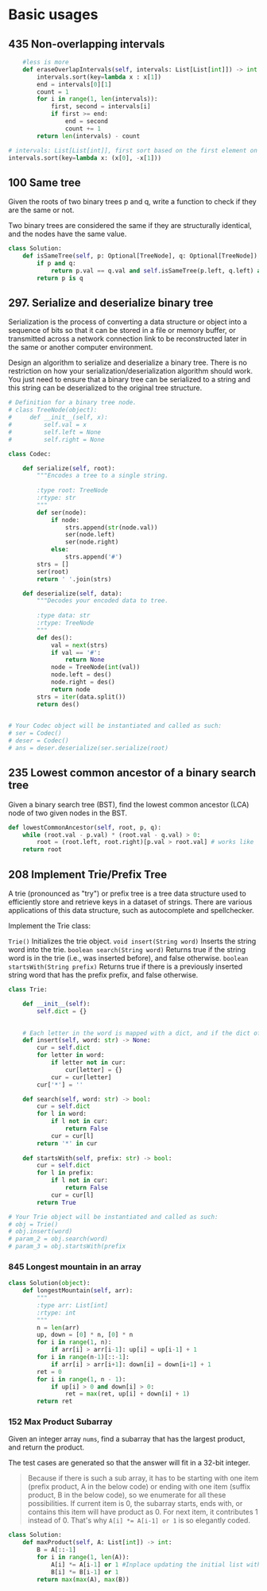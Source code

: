 # Basic usages

## 435 Non-overlapping intervals

```python
    #less is more
    def eraseOverlapIntervals(self, intervals: List[List[int]]) -> int:
        intervals.sort(key=lambda x : x[1])
        end = intervals[0][1]
        count = 1
        for i in range(1, len(intervals)):
            first, second = intervals[i]
            if first >= end:
                end = second
                count += 1
        return len(intervals) - count

```

```python
# intervals: List[List[int]], first sort based on the first element on assending order, if equal, then sort on second element by descending order
intervals.sort(key=lambda x: (x[0], -x[1]))
```

## 100 Same tree

Given the roots of two binary trees p and q, write a function to check if they are the same or not.

Two binary trees are considered the same if they are structurally identical, and the nodes have the same value.

```python
class Solution:
    def isSameTree(self, p: Optional[TreeNode], q: Optional[TreeNode]) -> bool:
        if p and q:
            return p.val == q.val and self.isSameTree(p.left, q.left) and self.isSameTree(p.right, q.right)
        return p is q

```

## 297. Serialize and deserialize binary tree

Serialization is the process of converting a data structure or object into a sequence of bits so that it can be stored in a file or memory buffer, or transmitted across a network connection link to be reconstructed later in the same or another computer environment.

Design an algorithm to serialize and deserialize a binary tree. There is no restriction on how your serialization/deserialization algorithm should work. You just need to ensure that a binary tree can be serialized to a string and this string can be deserialized to the original tree structure.

```python
# Definition for a binary tree node.
# class TreeNode(object):
#     def __init__(self, x):
#         self.val = x
#         self.left = None
#         self.right = None

class Codec:

    def serialize(self, root):
        """Encodes a tree to a single string.
        
        :type root: TreeNode
        :rtype: str
        """
        def ser(node):
            if node:
                strs.append(str(node.val))
                ser(node.left)
                ser(node.right)
            else:
                strs.append('#')
        strs = []
        ser(root)
        return ' '.join(strs)

    def deserialize(self, data):
        """Decodes your encoded data to tree.
        
        :type data: str
        :rtype: TreeNode
        """
        def des():
            val = next(strs)
            if val == '#':
                return None
            node = TreeNode(int(val))
            node.left = des()
            node.right = des()
            return node
        strs = iter(data.split())
        return des()
        

# Your Codec object will be instantiated and called as such:
# ser = Codec()
# deser = Codec()
# ans = deser.deserialize(ser.serialize(root)
```

## 235 Lowest common ancestor of a binary search tree

Given a binary search tree (BST), find the lowest common ancestor (LCA) node of two given nodes in the BST.

```python
def lowestCommonAncestor(self, root, p, q):
    while (root.val - p.val) * (root.val - q.val) > 0:
        root = (root.left, root.right)[p.val > root.val] # works like `? :` in java
    return root
```

## 208 Implement Trie/Prefix Tree

A trie (pronounced as "try") or prefix tree is a tree data structure used to efficiently store and retrieve keys in a dataset of strings. There are various applications of this data structure, such as autocomplete and spellchecker.

Implement the Trie class:

`Trie()` Initializes the trie object.
`void insert(String word)` Inserts the string word into the trie.
`boolean search(String word)` Returns true if the string word is in the trie (i.e., was inserted before), and false otherwise.
`boolean startsWith(String prefix)` Returns true if there is a previously inserted string word that has the prefix prefix, and false otherwise.

```python
class Trie:

    def __init__(self):
        self.dict = {}
        

    # Each letter in the word is mapped with a dict, and if the dict of the last letter contains a key *, then it's a word
    def insert(self, word: str) -> None:
        cur = self.dict
        for letter in word:
            if letter not in cur:
                cur[letter] = {} 
            cur = cur[letter]
        cur['*'] = ''

    def search(self, word: str) -> bool:
        cur = self.dict
        for l in word:
            if l not in cur:
                return False
            cur = cur[l]
        return '*' in cur
        
    def startsWith(self, prefix: str) -> bool:
        cur = self.dict
        for l in prefix:
            if l not in cur:
                return False
            cur = cur[l]
        return True

# Your Trie object will be instantiated and called as such:
# obj = Trie()
# obj.insert(word)
# param_2 = obj.search(word)
# param_3 = obj.startsWith(prefix
```

### 845 Longest mountain in an array

```python
class Solution(object):
    def longestMountain(self, arr):
        """
        :type arr: List[int]
        :rtype: int
        """
        n = len(arr)
        up, down = [0] * n, [0] * n
        for i in range(1, n):
            if arr[i] > arr[i-1]: up[i] = up[i-1] + 1
        for i in range(n-1)[::-1]:
            if arr[i] > arr[i+1]: down[i] = down[i+1] + 1
        ret = 0
        for i in range(1, n - 1):
            if up[i] > 0 and down[i] > 0:
                ret = max(ret, up[i] + down[i] + 1)
        return ret
```

### 152 Max Product Subarray

Given an integer array `nums`, find a subarray that has the largest product, and return the product.

The test cases are generated so that the answer will fit in a 32-bit integer.

>Because if there is such a sub array, it has to be starting with one item (prefix product, A in the below code) or ending with one item (suffix product, B in the below code), so we enumerate for all these possibilities. If current item is 0, the subarray starts, ends with, or contains this item will have product as 0. For next item, it contributes 1 instead of 0. That's why `A[i] *= A[i-1] or 1` is so elegantly coded.

```python
class Solution:
    def maxProduct(self, A: List[int]) -> int:
        B = A[::-1]
        for i in range(1, len(A)):
            A[i] *= A[i-1] or 1 #Inplace updating the initial list with pre product value
            B[i] *= B[i-1] or 1
        return max(max(A), max(B))
```
